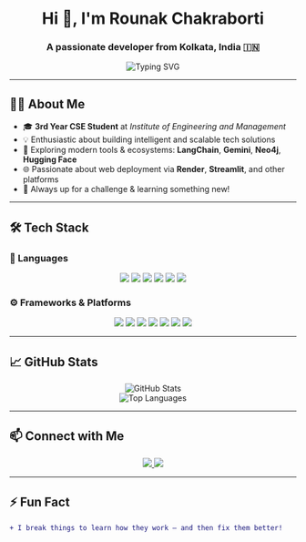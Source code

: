 <h1 align="center">Hi 👋, I'm Rounak Chakraborti</h1>
<h3 align="center">A passionate developer from Kolkata, India 🇮🇳</h3>

<p align="center">
  <img src="https://readme-typing-svg.demolab.com?font=Orbitron&weight=600&size=24&duration=4000&pause=1000&color=F70000&center=true&vCenter=true&width=600&lines=3rd+Year+CSE+Student;Loves+to+Code+and+Build;Always+Learning+Something+New+🚀" alt="Typing SVG" />
</p>

---

## 👨‍💻 About Me

- 🎓 **3rd Year CSE Student** at *Institute of Engineering and Management*
- 💡 Enthusiastic about building intelligent and scalable tech solutions
- 🚀 Exploring modern tools & ecosystems: **LangChain**, **Gemini**, **Neo4j**, **Hugging Face**
- 🌐 Passionate about web deployment via **Render**, **Streamlit**, and other platforms
- 🎯 Always up for a challenge & learning something new!

---

## 🛠️ Tech Stack

### 🧠 Languages

<p align="center">
  <img src="https://img.shields.io/badge/HTML-e34c26?style=for-the-badge&logo=html5&logoColor=white" />
  <img src="https://img.shields.io/badge/CSS-264de4?style=for-the-badge&logo=css3&logoColor=white" />
  <img src="https://img.shields.io/badge/JavaScript-f7df1e?style=for-the-badge&logo=javascript&logoColor=black" />
  <img src="https://img.shields.io/badge/Java-007396?style=for-the-badge&logo=java&logoColor=white" />
  <img src="https://img.shields.io/badge/C-00599C?style=for-the-badge&logo=c&logoColor=white" />
  <img src="https://img.shields.io/badge/Python-3776ab?style=for-the-badge&logo=python&logoColor=white" />
</p>

### ⚙️ Frameworks & Platforms

<p align="center">
  <img src="https://img.shields.io/badge/LangChain-1a1a1a?style=for-the-badge&logo=OpenAI&logoColor=white" />
  <img src="https://img.shields.io/badge/Flask-000000?style=for-the-badge&logo=flask&logoColor=white" />
  <img src="https://img.shields.io/badge/HuggingFace-FCC624?style=for-the-badge&logo=huggingface&logoColor=black" />
  <img src="https://img.shields.io/badge/Render-1f2937?style=for-the-badge&logo=render&logoColor=white" />
  <img src="https://img.shields.io/badge/Neo4j-008cc1?style=for-the-badge&logo=neo4j&logoColor=white" />
  <img src="https://img.shields.io/badge/Gemini-4285F4?style=for-the-badge&logo=google&logoColor=white" />
  <img src="https://img.shields.io/badge/Streamlit-FF4B4B?style=for-the-badge&logo=streamlit&logoColor=white" />
</p>

---

## 📈 GitHub Stats

<p align="center">
  <img src="https://github-readme-stats.vercel.app/api?username=PyDev2069&show_icons=true&theme=radical" alt="GitHub Stats" />
  <br/>
  <img src="https://github-readme-stats.vercel.app/api/top-langs/?username=PyDev2069&layout=compact&theme=radical" alt="Top Languages" />
</p>

---

## 📫 Connect with Me

<p align="center">
  <a href="mailto:rounakcharaborti499@gmail.com">
    <img src="https://img.shields.io/badge/Gmail-D14836?style=for-the-badge&logo=gmail&logoColor=white" />
  </a>
  <a href="https://www.linkedin.com/in/rounak-chakraborti-82315628b/" target="_blank">
    <img src="https://img.shields.io/badge/LinkedIn-0a66c2?style=for-the-badge&logo=linkedin&logoColor=white" />
  </a>
</p>

---

## ⚡ Fun Fact

```diff
+ I break things to learn how they work — and then fix them better!
